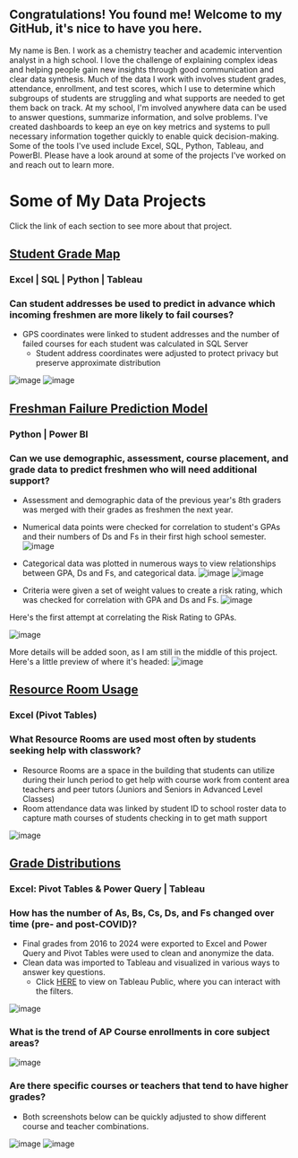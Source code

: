 ## Congratulations! You found me! Welcome to my GitHub, it's nice to have you here.

My name is Ben. I work as a chemistry teacher and academic intervention analyst in a high school. I love the challenge of explaining complex ideas and helping people gain new insights through good communication and clear data synthesis.
Much of the data I work with involves student grades, attendance, enrollment, and test scores, which I use to determine which subgroups of students are struggling and what supports are needed to get them back on track. At my school, 
I'm involved anywhere data can be used to answer questions, summarize information, and solve problems. I've created dashboards to keep an eye 
on key metrics and systems to pull necessary information together quickly to enable quick decision-making. Some of the tools I've used include Excel, SQL, Python, Tableau, and PowerBI. Please have a look around at some of the projects 
I've worked on and reach out to learn more.

# Some of My Data Projects
Click the link of each section to see more about that project.

## [Student Grade Map](https://github.com/byergs/Student-Grade-Map-Project)

### Excel | SQL | Python | Tableau

### Can student addresses be used to predict in advance which incoming freshmen are more likely to fail courses?

 - GPS coordinates were linked to student addresses and the number of failed courses for each student was calculated in SQL Server
     * Student address coordinates were adjusted to protect privacy but preserve approximate distribution

![image](https://github.com/user-attachments/assets/1eade7ec-39f1-4589-bdae-e2a8d703d187) ![image](https://github.com/user-attachments/assets/a149741b-94ef-4f40-ae39-fcb54951a16b)
## [Freshman Failure Prediction Model](https://github.com/byergs/FreshmanFails.git)

### Python | Power BI

### Can we use demographic, assessment, course placement, and grade data to predict freshmen who will need additional support?
 - Assessment and demographic data of the previous year's 8th graders was merged with their grades as freshmen the next year.
 - Numerical data points were checked for correlation to student's GPAs and their numbers of Ds and Fs in their first high school semester.
![image](https://github.com/byergs/byergs.github.io/blob/main/images/Heatmap.png)

 - Categorical data was plotted in numerous ways to view relationships between GPA, Ds and Fs, and categorical data.
 ![image](https://github.com/byergs/byergs.github.io/blob/main/images/Code%20for%20Box%20Plots.png)
 ![image](https://github.com/byergs/byergs.github.io/blob/main/images/Box%20Plots.png)

 - Criteria were given a set of weight values to create a risk rating, which was checked for correlation with GPA and Ds and Fs.
 ![image](https://github.com/byergs/byergs.github.io/blob/main/images/Risk%20Rating%20Tally.png)

 Here's the first attempt at correlating the Risk Rating to GPAs.
 
 ![image](https://github.com/byergs/byergs.github.io/blob/main/images/Rating%20vs%20GPA.png)

More details will be added soon, as I am still in the middle of this project. Here's a little preview of where it's headed:
![image](https://github.com/byergs/byergs.github.io/blob/main/images/Code%20for%20Correlation%20Checker.png)
   
## [Resource Room Usage](https://github.com/byergs/Resource-Room-Usage.git)

### Excel (Pivot Tables)

### What Resource Rooms are used most often by students seeking help with classwork?

- Resource Rooms are a space in the building that students can utilize during their lunch period to get help with course work from content area teachers and peer tutors (Juniors and Seniors in Advanced Level Classes)
- Room attendance data was linked by student ID to school roster data to capture math courses of students checking in to get math support
  
![image](https://github.com/user-attachments/assets/d20c3240-aa60-44fb-9a9c-7fd9535e566e)	

## [Grade Distributions](https://github.com/byergs/Grade-Distribution.git)

### Excel: Pivot Tables & Power Query | Tableau

### How has the number of As, Bs, Cs, Ds, and Fs changed over time (pre- and post-COVID)?

- Final grades from 2016 to 2024 were exported to Excel and Power Query and Pivot Tables were used to clean and anonymize the data.
- Clean data was imported to Tableau and visualized in various ways to answer key questions.
   - Click [HERE](https://public.tableau.com/views/GradeDistributionbyCourse_17247252963980/Dashboard2?:language=en-US&publish=yes&:sid=&:redirect=auth&:display_count=n&:origin=viz_share_link) to view on Tableau Public, where you can interact with the filters.
  
![image](https://github.com/user-attachments/assets/5a456d19-a13e-417a-9135-1b90f5f834bb)

### What is the trend of AP Course enrollments in core subject areas?

![image](https://github.com/user-attachments/assets/6c2d0744-0b58-4883-ba3b-33d8c11af96a)

### Are there specific courses or teachers that tend to have higher grades?

- Both screenshots below can be quickly adjusted to show different course and teacher combinations.

![image](https://github.com/user-attachments/assets/4a404897-e0c7-4916-acb6-f0896b122d00)
![image](https://github.com/user-attachments/assets/072155ec-4b8a-471f-b7ea-46b1904d4ff5)


<!--
**byergs/byergs** is a ✨ _special_ ✨ repository because its `README.md` (this file) appears on your GitHub profile.

Here are some ideas to get you started:

- 🔭 I’m currently working on ...
- 🌱 I’m currently learning ...
- 👯 I’m looking to collaborate on ...
- 🤔 I’m looking for help with ...
- 💬 Ask me about ...
- 📫 How to reach me: ...
- 😄 Pronouns: ...
- ⚡ Fun fact: ...
-->
